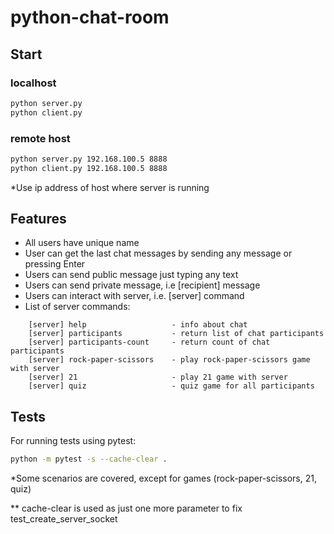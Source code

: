 # python-chat-room
## Start
### localhost
```bash
python server.py
python client.py
```
### remote host
```bash
python server.py 192.168.100.5 8888
python client.py 192.168.100.5 8888
```
*Use ip address of host where server is running
## Features
- All users have unique name
- User can get the last chat messages by sending any message or pressing Enter
- Users can send public message just typing any text
- Users can send private message, i.e [recipient] message
- Users can interact with server, i.e. [server] command
- List of server commands:
```
    [server] help                   - info about chat
    [server] participants           - return list of chat participants
    [server] participants-count     - return count of chat participants
    [server] rock-paper-scissors    - play rock-paper-scissors game with server
    [server] 21                     - play 21 game with server
    [server] quiz                   - quiz game for all participants
```

## Tests
For running tests using pytest:
```bash
python -m pytest -s --cache-clear .
```
*Some scenarios are covered, except for games (rock-paper-scissors, 21, quiz)

** cache-clear is used as just one more parameter to fix test_create_server_socket
